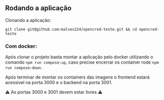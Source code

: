 ## Rodando a aplicação

Clonando a aplicação: 

`git clone git@github.com:malves224/opencred-teste.git && cd opencred-teste`

### Com docker:

Após clonar o projeto basta montar a aplicação pelo docker utilizando o comando 
`npm run compose:up`, caso precise encerrar os container rode `npm run compose:down`.

Após terminar de montar os containers das imagens o frontend estará acessível na porta 3000 e o backend na porta 3001.

:warning: As portas 3000 e 3001 devem estar livres :warning:
